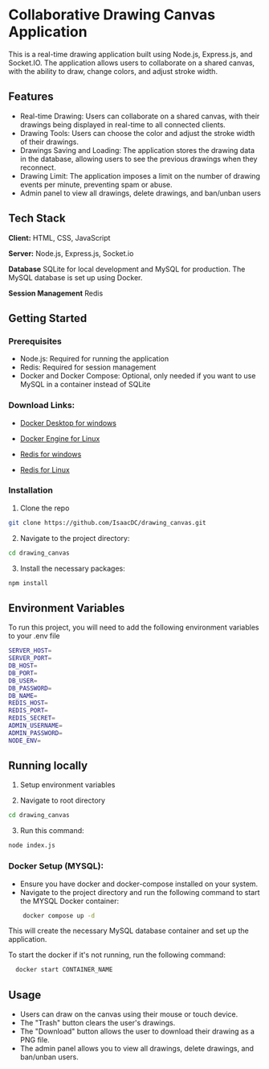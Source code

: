 # Collaborative Drawing Canvas Application

This is a real-time drawing application built using Node.js, Express.js, and Socket.IO. The application allows users to collaborate on a shared canvas, with the ability to draw, change colors, and adjust stroke width.
## Features

- Real-time Drawing: Users can collaborate on a shared canvas, with their drawings being displayed in real-time to all connected clients.
- Drawing Tools: Users can choose the color and adjust the stroke width of their drawings.
- Drawings Saving and Loading: The application stores the drawing data in the database, allowing users to see the previous drawings when they reconnect.
- Drawing Limit: The application imposes a limit on the number of drawing events per minute, preventing spam or abuse.
- Admin panel to view all drawings, delete drawings, and ban/unban users

## Tech Stack

**Client:** HTML, CSS, JavaScript

**Server:** Node.js, Express.js, Socket.io

**Database** SQLite for local development and MySQL for production. The MySQL database is set up using Docker.

**Session Management** Redis
## Getting Started

### Prerequisites

- Node.js: Required for running the application
- Redis: Required for session management
- Docker and Docker Compose: Optional, only needed if you want to use MySQL in a container instead of SQLite


### Download Links:
- [Docker Desktop for windows](https://docs.docker.com/desktop/setup/install/windows-install/)

- [Docker Engine for Linux](https://docs.docker.com/desktop/setup/install/linux/)

- [Redis for windows](https://redis.io/docs/latest/operate/oss_and_stack/install/install-redis/install-redis-on-windows/)

- [Redis for Linux](https://redis.io/docs/latest/operate/oss_and_stack/install/install-redis/install-redis-on-linux/)

### Installation

1. Clone the repo
```bash
git clone https://github.com/IsaacDC/drawing_canvas.git
```
2. Navigate to the project directory:
```bash
cd drawing_canvas
```
3. Install the necessary packages:
```bash
npm install
```

    
## Environment Variables

To run this project, you will need to add the following environment variables to your .env file

```bash
SERVER_HOST=
SERVER_PORT=
DB_HOST=
DB_PORT=
DB_USER=
DB_PASSWORD=
DB_NAME=
REDIS_HOST=
REDIS_PORT=
REDIS_SECRET=
ADMIN_USERNAME=
ADMIN_PASSWORD=
NODE_ENV=
```


## Running locally

1. Setup environment variables

2. Navigate to root directory
```bash
cd drawing_canvas
```
3. Run this command:
```bash
node index.js
```


### Docker Setup (MYSQL):

- Ensure you have docker and docker-compose installed on your system.
- Navigate to the project directory and run the following command to start the MYSQL Docker container:

```bash
    docker compose up -d
```

This will create the necessary MySQL database container and set up the application.

To start the docker if it's not running, run the following command:

```bash
  docker start CONTAINER_NAME
```
## Usage

- Users can draw on the canvas using their mouse or touch device.
- The "Trash" button clears the user's drawings.
- The "Download" button allows the user to download their drawing as a PNG file.
- The admin panel allows you to view all drawings, delete drawings, and ban/unban users.
